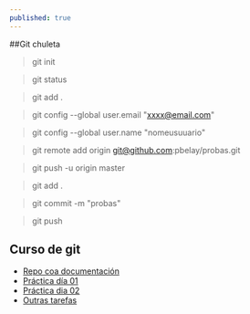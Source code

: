 ```yaml
---
published: true
---
```

##Git chuleta
>git init

>git status
 
>git add .

>git config --global user.email "xxxx@email.com"
 
>git config --global user.name "nomeusuuario"
 
>git remote add origin git@github.com:pbelay/probas.git
 
>git push -u  origin master
 
>git add .
 
>git commit -m "probas"
 
>git push

## Curso de git 
* [Repo coa documentación](https://github.com/pbelay/curso-git)
* [Práctica día 01](https://github.com/pbelay/ejemplo-repo-1)
* [Práctica dia 02](https://github.com/pbelay/RepoCursoDia02/blob/main/principal.md)
* [Outras tarefas](https://github.com/CursoGit22)